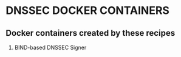 # DNSSEC DOCKER CONTAINERS

## Docker containers created by these recipes

1. BIND-based DNSSEC Signer
